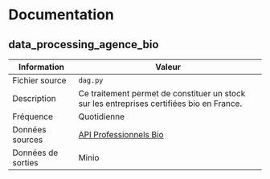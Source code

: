 # Documentation

## data_processing_agence_bio

| Information | Valeur |
| -------- | -------- |
| Fichier source | `dag.py` |
| Description | Ce traitement permet de constituer un stock sur les entreprises certifiées bio en France. |
| Fréquence | Quotidienne |
| Données sources | [API Professionnels Bio](https://www.data.gouv.fr/dataservices/api-professionnels-bio/) |
| Données de sorties | Minio |
